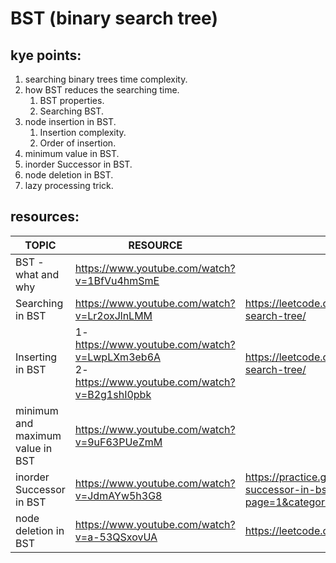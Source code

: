 # BST (binary search tree)
## kye points:
1. searching binary trees time complexity.
2. how BST reduces the searching time.
	1. BST properties.
	2. Searching BST.
3. node insertion in BST.
	1. Insertion complexity.
	2. Order of insertion.
4. minimum value in BST.
5. inorder Successor in BST.
6. node deletion in BST.
7. lazy processing trick.

## resources:



| TOPIC       | RESOURCE    | PRACTICE |
| ----------- | ----------- |---------------|
| BST - what and why| https://www.youtube.com/watch?v=1BfVu4hmSmE | 
| Searching in BST   | https://www.youtube.com/watch?v=Lr2oxJlnLMM |https://leetcode.com/problems/search-in-a-binary-search-tree/ |
| Inserting in BST   | 1- https://www.youtube.com/watch?v=LwpLXm3eb6A  <br> 2- https://www.youtube.com/watch?v=B2g1shI0pbk|https://leetcode.com/problems/insert-into-a-binary-search-tree/ |
|minimum and maximum value in BST|https://www.youtube.com/watch?v=9uF63PUeZmM||
|inorder Successor in BST|https://www.youtube.com/watch?v=JdmAYw5h3G8|https://practice.geeksforgeeks.org/problems/inorder-successor-in-bst/1?page=1&category[]=Binary%20Search%20Tree&sortBy|
|node deletion in BST|https://www.youtube.com/watch?v=a-53QSxovUA|https://leetcode.com/problems/delete-node-in-a-bst/|







